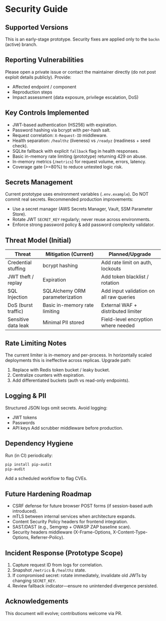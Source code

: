 # Security Guide

## Supported Versions
This is an early-stage prototype. Security fixes are applied only to the `backn` (active) branch.

## Reporting Vulnerabilities
Please open a private issue or contact the maintainer directly (do not post exploit details publicly). Provide:
- Affected endpoint / component
- Reproduction steps
- Impact assessment (data exposure, privilege escalation, DoS)

## Key Controls Implemented
- JWT-based authentication (HS256) with expiration.
- Password hashing via bcrypt with per-hash salt.
- Request correlation: `X-Request-ID` middleware.
- Health separation: `/healthz` (liveness) vs `/readyz` (readiness + seed check).
- SQLite fallback with explicit `fallback` flag in health responses.
- Basic in-memory rate limiting (prototype) returning 429 on abuse.
- In-memory metrics (`/metrics`) for request volume, errors, latency.
- Coverage gate (>=80%) to reduce untested logic risk.

## Secrets Management
Current prototype uses environment variables (`.env.example`). Do NOT commit real secrets.
Recommended production improvements:
- Use a secret manager (AWS Secrets Manager, Vault, SSM Parameter Store).
- Rotate JWT `SECRET_KEY` regularly; never reuse across environments.
- Enforce strong password policy & add password complexity validator.

## Threat Model (Initial)
| Threat | Mitigation (Current) | Planned/Upgrade |
|--------|----------------------|-----------------|
| Credential stuffing | bcrypt hashing | Add rate limit on auth, lockouts |
| JWT theft / replay | Expiration | Add token blacklist / rotation |
| SQL Injection | SQLAlchemy ORM parameterization | Add input validation on all raw queries |
| DoS (burst traffic) | Basic in-memory rate limiting | External WAF + distributed limiter |
| Sensitive data leak | Minimal PII stored | Field-level encryption where needed |

## Rate Limiting Notes
The current limiter is in-memory and per-process. In horizontally scaled deployments this is ineffective across replicas. Upgrade path:
1. Replace with Redis token bucket / leaky bucket.
2. Centralize counters with expiration.
3. Add differentiated buckets (auth vs read-only endpoints).

## Logging & PII
Structured JSON logs omit secrets. Avoid logging:
- JWT tokens
- Passwords
- API keys
Add scrubber middleware before production.

## Dependency Hygiene
Run (in CI) periodically:
```bash
pip install pip-audit
pip-audit
```
Add a scheduled workflow to flag CVEs.

## Future Hardening Roadmap
- CSRF defense for future browser POST forms (if session-based auth introduced).
- mTLS between internal services when architecture expands.
- Content Security Policy headers for frontend integration.
- SAST/DAST (e.g., Semgrep + OWASP ZAP baseline scan).
- Security headers middleware (X-Frame-Options, X-Content-Type-Options, Referrer-Policy).

## Incident Response (Prototype Scope)
1. Capture request ID from logs for correlation.
2. Snapshot `/metrics` & `/healthz` state.
3. If compromised secret: rotate immediately, invalidate old JWTs by changing `SECRET_KEY`.
4. Review fallback indicator—ensure no unintended divergence persisted.

## Acknowledgements
This document will evolve; contributions welcome via PR.
